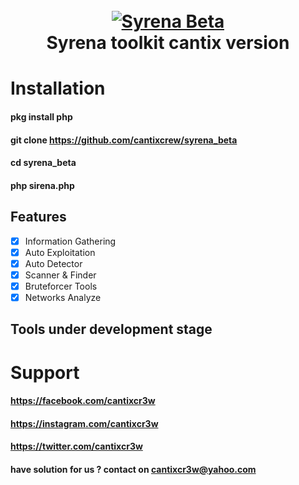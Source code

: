 <h1 align="center">
  <br>
  <a href="https://instagram.com/cantixcr3w"><img src="https://j.top4top.io/p_1602f5xyc0.png" alt="Syrena Beta"></a>
  <br>
  Syrena toolkit cantix version
  <br>
</h1>

# Installation
#### pkg install php
#### git clone https://github.com/cantixcrew/syrena_beta
#### cd syrena_beta
#### php sirena.php


## Features
- [X] Information Gathering
- [X] Auto Exploitation
- [X] Auto Detector
- [X] Scanner & Finder
- [X] Bruteforcer Tools
- [X] Networks Analyze

## Tools under development stage

# Support
#### https://facebook.com/cantixcr3w
#### https://instagram.com/cantixcr3w
#### https://twitter.com/cantixcr3w
#### have solution for us ? contact on cantixcr3w@yahoo.com
